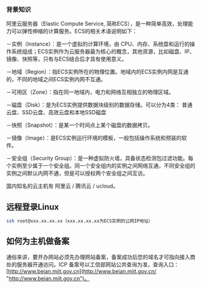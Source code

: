 ### 背景知识

阿里云服务器（Elastic Compute Service, 简称ECS），是一种简单高效，处理能力可以弹性伸缩的计算服务。ECS的相关术语说明如下：

－实例（Instance）：是一个虚拟的计算环境，由 CPU、内存、系统盘和运行的操作系统组成；ECS实例作为云服务器最为核心的概念，其他资源，比如磁盘、IP、镜像、快照等，只有与ECS结合后才具有使用意义。

－地域（Region）：指ECS实例所在的物理位置。地域内的ECS实例内网是互通的，不同的地域之间ECS实例内网不互通。

－可用区（Zone）：指在同一地域内，电力和网络互相独立的物理区域。

－磁盘（Disk）：是为ECS实例提供数据块级别的数据存储。可以分为4类： 普通云盘、SSD云盘、高效云盘和本地SSD磁盘

－快照（Snapshot）：是某一个时间点上某个磁盘的数据拷贝。

－镜像（Image）：是ECS实例运行环境的模板，一般包括操作系统和预装的软件。

－安全组（Security Group）：是一种虚拟防火墙，具备状态检测包过滤功能。每个实例至少属于一个安全组。同一个安全组内的实例之间网络互通，不同安全组的实例之间默认内网不通，但是可以授权两个安全组之间互访。

国内知名的云主机有 阿里云 / 腾讯云 / ucloud。

## 远程登录Linux

```sh
ssh root@xxx.xx.xx.xx（xxx.xx.xx.xx为ECS实例的公网IP地址）
```

## 如何为主机做备案

通俗来讲，要开办网站必须先办理网站备案，备案成功后您的域名才可指向接入商处的服务器开通访问。ICP 备案号以工信部网站公共查询为准，查询入口：[http://www.beian.miit.gov.cn](http://www.beian.miit.gov.cn/ "http://www.beian.miit.gov.cn")。
